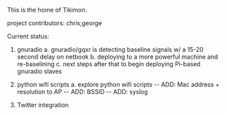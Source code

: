 This is the home of Tikimon.

project contributors:
chris,george

Current status:



1. gnuradio
    a. gnuradio/gqxr is detecting baseline signals w/ a 15-20 second delay on netbook
    b. deploying to a more powerful machine and re-baselining
    c. next steps after that to begin deploying Pi-based  gnuradio slaves

2. python wifi scripts
    a. explore python wifi scripts
-- ADD: Mac address + resolution to AP
-- ADD: BSSID
-- ADD: syslog
3. Twitter integration

